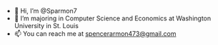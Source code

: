 - 👋 Hi, I’m @Sparmon7
- 👀 I’m majoring in Computer Science and Economics at Washington University in St. Louis
- 📫 You can reach me at spencerarmon473@gmail.com
